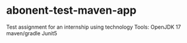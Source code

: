 # abonent-test-maven-app
Test assignment for an internship using technology Tools: OpenJDK 17 maven/gradle Junit5
